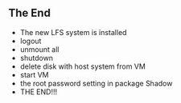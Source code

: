 ## The End

- The new LFS system is installed
- logout
- unmount all
- shutdown
- delete disk with host system from VM
- start VM
- the root password setting in package Shadow
- THE END!!!
